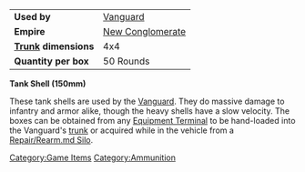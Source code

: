 |                                             |                                                    |
| ------------------------------------------- | -------------------------------------------------- |
| **Used by**                                 | [Vanguard](Vanguard.md "wikilink")                 |
| **Empire**                                  | [New Conglomerate](New_Conglomerate.md "wikilink") |
| **[Trunk](Trunk.md "wikilink") dimensions** | 4x4                                                |
| **Quantity per box**                        | 50 Rounds                                          |

**Tank Shell (150mm)**

These tank shells are used by the [Vanguard](Vanguard.md "wikilink"). They
do massive damage to infantry and armor alike, though the heavy shells
have a slow velocity. The boxes can be obtained from any [Equipment
Terminal](Equipment_Terminal.md "wikilink") to be hand-loaded into the
Vanguard's [trunk](trunk.md "wikilink") or acquired while in the vehicle
from a [Repair/Rearm.md Silo](Repair/Rearm_Silo.md "wikilink").

[Category:Game Items](Category:Game_Items.md "wikilink")
[Category:Ammunition](Category:Ammunition.md "wikilink")
